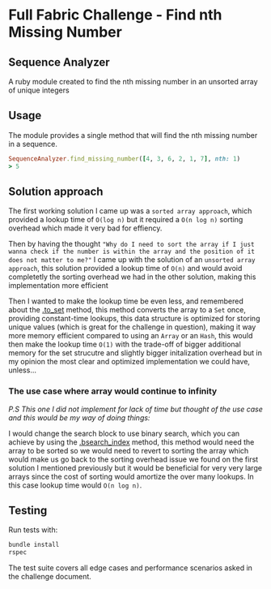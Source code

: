 # Full Fabric Challenge - Find nth Missing Number

## Sequence Analyzer

A ruby module created to find the nth missing number in an unsorted array of unique integers

## Usage

The module provides a single method that will find the nth missing number in a sequence.

```ruby
SequenceAnalyzer.find_missing_number([4, 3, 6, 2, 1, 7], nth: 1)
> 5
```

## Solution approach

The first working solution I came up was a `sorted array approach`, which provided a lookup time of `O(log n)` but it required a `O(n log n)` sorting overhead which made it very bad for effiency.

Then by having the thought `"Why do I need to sort the array if I just wanna check if the number is within the array and the position of it does not matter to me?"` I came up with the solution of an `unsorted array approach`, this solution provided a lookup time of `O(n)` and would avoid completetly the sorting overhead we had in the other solution, making this implementation more efficient

Then I wanted to make the lookup time be even less, and remembered about the [.to_set](https://apidock.com/ruby/v2_6_3/Enumerable/to_set) method, this method converts the array to a `Set` once, providing constant-time lookups, this data structure is optimized for storing unique values (which is great for the challenge in question), making it way more memory efficient compared to using an `Array` or an `Hash`, this would then make the lookup time `O(1)` with the trade-off of bigger additional memory for the set strucutre and slightly bigger initalization overhead but in my opinion the most clear and optimized implementation we could have, unless...

### The use case where array would continue to infinity

_P.S This one I did not implement for lack of time but thought of the use case and this would be my way of doing things:_

I would change the search block to use binary search, which you can achieve by using the [.bsearch_index](https://apidock.com/ruby/v2_6_3/Array/bsearch_index) method, this method would need the array to be sorted so we would need to revert to sorting the array which would make us go back to the sorting overhead issue we found on the first solution I mentioned previously but it would be beneficial for very very large arrays since the cost of sorting would amortize the over many lookups. In this case lookup time would `O(n log n)`.

## Testing

Run tests with:

```bash
bundle install
rspec
```

The test suite covers all edge cases and performance scenarios asked in the challenge document.

